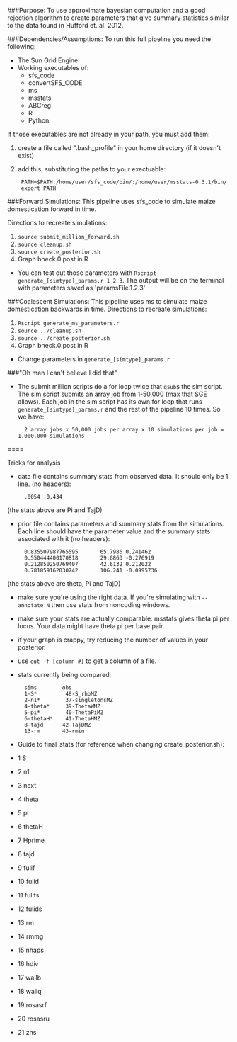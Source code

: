 ###Purpose: 
To use approximate bayesian computation and a good rejection algorithm to create parameters that give summary statistics similar to the data found in Hufford et. al. 2012.

###Dependencies/Assumptions:
To run this full pipeline you need the following:

- The Sun Grid Engine
- Working executables of:
	- sfs_code
	- convertSFS_CODE
	- ms
	- msstats
	- ABCreg
	- R 
	- Python

If those executables are not already in your path, you must add them:

1. create a file called ".bash_profile" in your home directory (if it doesn't exist)

2. add this, substituting the paths to your exectuable:

		PATH=$PATH:/home/user/sfs_code/bin/:/home/user/msstats-0.3.1/bin/
		export PATH

###Forward Simulations:
This pipeline uses sfs_code to simulate maize domestication forward in time.

Directions to recreate simulations:

1. `source submit_million_forward.sh`
2. `source cleanup.sh`
3. `source create_posterior.sh`
4. 	Graph bneck.0.post in R
	
- You can test out those parameters with `Rscript generate_[simtype]_params.r 1 2 3`. The output will be on the terminal with parameters saved as 'paramsFile.1.2.3'

###Coalescent Simulations:
This pipeline uses ms to simulate maize domestication backwards in time.
Directions to recreate simulations:

1. `Rscript generate_ms_parameters.r`
2. `source ../cleanup.sh`
3. `source ../create_posterior.sh`
4. Graph bneck.0.post in R  

- Change parameters in `generate_[simtype]_params.r`


###"Oh man I can't believe I did that"

- The submit million scripts do a for loop twice that `qsub`s the sim script. The sim script submits an array job from 1-50,000 (max that SGE allows). Each job in the sim script has its own for loop that runs `generate_[simtype]_params.r` and the rest of the pipeline 10 times. So we have:
 	 		
 	 	2 array jobs x 50,000 jobs per array x 10 simulations per job = 1,000,000 simulations

====

Tricks for analysis

- data file contains summary stats from observed data. It should only be 1 line. (no headers):
	
		.0054 -0.434
(the stats above are Pi and TajD)

- prior file contains parameters and summary stats from the simulations. Each line should have the parameter value and the summary stats associated with it (no headers):

		0.835507987765595       65.7986 0.241462
		0.550444400170818       29.6863 -0.276919
		0.212850250769407       42.6132 0.212022
		0.781859162030742       106.241 -0.0995736
(the stats above are theta, Pi and TajD)

- make sure you're using the right data. If you're simulating with `--annotate N` then use stats from noncoding windows.
- make sure your stats are actually comparable: msstats gives theta pi per locus. Your data might have theta pi per base pair. 
- if your graph is crappy, try reducing the number of values in your posterior. 
- use `cut -f [column #]` to get a column of a file.
- stats currently being compared:
		
		sims        obs
		1-S*         48-S_rhoMZ
		2-n1*        37-singletonsMZ
		4-theta*     39-ThetaWMZ
		5-pi*        40-ThetaPiMZ
		6-thetaH*    41-ThetaHMZ
		8-tajd      42-TajDMZ
		13-rm       43-rmin
- Guide to final_stats (for reference when changing create_posterior.sh):
- 1 S
- 2 n1
- 3 next
- 4 theta
- 5 pi
- 6 thetaH
- 7 Hprime
- 8 tajd
- 9 fulif
- 10 fulid
- 11 fulifs
- 12 fulids
- 13 rm
- 14 rmmg
- 15 nhaps
- 16 hdiv
- 17 wallb
- 18 wallq
- 19 rosasrf
- 20 rosasru
- 21 zns